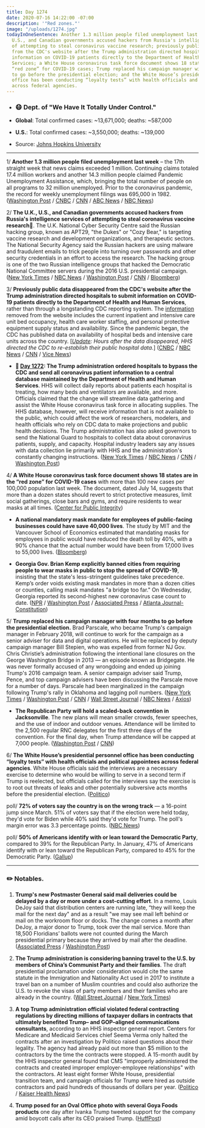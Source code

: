 ```yaml
---
title: Day 1274
date: 2020-07-16 14:22:00 -07:00
description: '"Red zones."'
image: "/uploads/1274.jpg"
todayInOneSentence: Another 1.3 million people filed unemployment last week; the U.K.,
  U.S., and Canadian governments accused hackers from Russia's intelligence services
  of attempting to steal coronavirus vaccine research; previously public data disappeared
  from the CDC's website after the Trump administration directed hospitals to submit
  information on COVID-19 patients directly to the Department of Health and Human
  Services; a White House coronavirus task force document shows 18 states are in the
  “red zone” for COVID-19 cases; Trump replaced his campaign manager with four months
  to go before the presidential election; and the White House’s presidential personnel
  office has been conducting “loyalty tests” with health officials and political appointees
  across federal agencies.
---
```


* ### 😷 Dept. of "We Have It Totally Under Control."

* **Global**: Total confirmed cases: \~13,671,000; deaths: \~587,000

* **U.S.**: Total confirmed cases: \~3,550,000; deaths: \~139,000

* Source: [Johns Hopkins University](https://coronavirus.jhu.edu/map.html)

---

1/ **Another 1.3 million people filed unemployment last week** – the 17th straight week that news claims exceeded 1 million. Continuing claims totaled 17.4 million workers and another 14.3 million people claimed Pandemic Unemployment Assistance, which, bringing the total number of people on all programs to 32 million unemployed. Prior to the coronavirus pandemic, the record for weekly unemployment filings was 695,000 in 1982. ([Washington Post](https://www.washingtonpost.com/business/2020/07/16/july-unemployment-insurance-payments/) / [CNBC](https://www.cnbc.com/2020/07/16/weekly-jobless-claims.html) / [CNN](https://www.cnn.com/2020/07/16/economy/unemployment-benefits-coronavirus/index.html) / [ABC News](https://abcnews.go.com/Business/13-million-workers-filed-unemployment-insurance/story?id=71688821) / [NBC News](https://www.nbcnews.com/business/business-news/1-3-million-people-filed-first-time-unemployment-last-week-n1234009))

2/ **The U.K., U.S., and Canadian governments accused hackers from Russia's intelligence services of attempting to steal coronavirus vaccine research**. The U.K. National Cyber Security Centre said the Russian hacking group, known as APT29, "the Dukes" or "Cozy Bear," is targeting vaccine research and development organizations, and therapeutic sectors. The National Security Agency said the Russian hackers are using malware and fraudulent emails to trick people into turning over passwords and other security credentials in an effort to access the research. The hacking group is one of the two Russian intelligence groups that hacked the Democratic National Committee servers during the 2016 U.S. presidential campaign. ([New York Times](https://www.nytimes.com/2020/07/16/us/politics/vaccine-hacking-russia.html) / [NBC News](https://www.nbcnews.com/news/world/russia-attempting-steal-coronavirus-vaccine-research-u-s-u-k-n1234021) / [Washington Post](https://www.washingtonpost.com/world/uk-us-and-canada-report-russian-cyberspies-may-be-trying-to-steal-vaccine-research/2020/07/16/d7c0dbd6-c765-11ea-a825-8722004e4150_story.html) / [CNN](https://www.cnn.com/2020/07/16/politics/russia-cyberattack-covid-vaccine-research/index.html) / [Bloomberg](https://www.bloomberg.com/news/articles/2020-07-16/u-k-says-russians-are-trying-to-steal-covid-19-vaccine-research?srnd=premium&sref=MIBMEEoj))

3/ **Previously public data disappeared from the CDC's website after the Trump administration directed hospitals to submit information on COVID-19 patients directly to the Department of Health and Human Services**, rather than through a longstanding CDC reporting system. The [information](https://www.cdc.gov/nhsn/covid19/report-patient-impact.html) removed from the website includes the current inpatient and intensive care unit bed occupancy, health care worker staffing, and personal protective equipment supply status and availability. Since the pandemic began, the CDC has published data on availability of hospital beds and intensive care units across the country. \[*[Update](https://www.cnn.com/world/live-news/coronavirus-pandemic-07-16-20-intl/h_be4c6fadbe85b175f2edb1fcecc838e3): Hours after the data disappeared, HHS directed the CDC to re-establish their public hospital data.*\] ([CNBC](https://www.cnbc.com/2020/07/16/us-coronavirus-data-has-already-disappeared-after-trump-administration-shifted-control-from-cdc-to-hhs.html) / [NBC News](https://www.nbcnews.com/health/health-news/covid-19-power-shift-experts-have-deep-worries-about-hospital-n1233896) / [CNN](https://www.cnn.com/world/live-news/coronavirus-pandemic-07-16-20-intl/h_a2f3cf2d40ea823e143aa4222f25e0d7) / [Vice News](https://www.vice.com/en_us/article/wxqzvy/coronavirus-data-is-already-disappearing-from-the-cdcs-website))

* **📌 [Day 1272](https://whatthefuckjusthappenedtoday.com/2020/07/14/day-1272/#3-the-trump-administration-ordered-h): The Trump administration ordered hospitals to bypass the CDC and send all coronavirus patient information to a central database maintained by the Department of Health and Human Services**. HHS will collect daily reports about patients each hospital is treating, how many beds and ventilators are available, and more. Officials claimed that the change will streamline data gathering and assist the White House coronavirus task force in allocating supplies. The HHS database, however, will receive information that is not available to the public, which could affect the work of researchers, modelers, and health officials who rely on CDC data to make projections and public health decisions. The Trump administration has also asked governors to send the National Guard to hospitals to collect data about coronavirus patients, supply, and capacity. Hospital industry leaders say any issues with data collection lie primarily with HHS and the administration's constantly changing instructions. ([New York Times](https://www.nytimes.com/2020/07/14/us/politics/trump-cdc-coronavirus.html) / [NBC News](https://www.nbcnews.com/news/us-news/hospitals-told-send-coronavirus-data-washington-not-cdc-n1233861) / [CNN](https://www.cnn.com/2020/07/14/politics/trump-administration-coronavirus-hospital-data-cdc/) / [Washington Post](https://www.washingtonpost.com/health/2020/07/13/trump-administration-recommend-national-guard-an-option-help-hospitals-report-covid-19-data/))

4/ **A White House coronavirus task force document shows 18 states are in the “red zone” for COVID-19 cases** with more than 100 new cases per 100,000 population last week. The document, dated July 14, suggests that more than a dozen states should revert to strict protective measures, limit social gatherings, close bars and gyms, and require residents to wear masks at all times. ([Center for Public Integrity](https://publicintegrity.org/health/coronavirus-and-inequality/exclusive-white-house-document-shows-18-states-in-coronavirus-red-zone-covid-19/))

* **A national mandatory mask mandate for employees of public-facing businesses could have save 40,000 lives**. The study by MIT and the Vancouver School of Economics estimated that mandating masks for employees in public would have reduced the death toll by 40%, with a 90% chance that the actual number would have been from 17,000 lives to 55,000 lives. ([Bloomberg](https://www.bloomberg.com/news/articles/2020-07-16/mandatory-mask-use-could-have-saved-40-000-lives-study-says?sref=MIBMEEoj))

* **Georgia Gov. Brian Kemp explicitly banned cities from requiring people to wear masks in public to stop the spread of COVID-19**, insisting that the state's less-stringent guidelines take precedence. Kemp’s order voids existing mask mandates in more than a dozen cities or counties, calling mask mandates "a bridge too far." On Wednesday, Georgia reported its second-highest new coronavirus case count to date. ([NPR](https://www.npr.org/sections/coronavirus-live-updates/2020/07/16/891718516/georgias-governor-issues-order-rescinding-local-mask-mandates) / [Washington Post](https://www.washingtonpost.com/nation/2020/07/16/kemp-georgia-mask-mandates/) / [Associated Press](https://apnews.com/71bc07efaebc1b2d3b9aaf9bdc795d5d) / [Atlanta Journal-Constitution](https://www.ajc.com/news/georgia-governor-extends-coronavirus-restrictions/75SLQWLJ6FBULIGVEDMNSY5M64/))

5/ **Trump replaced his campaign manager with four months to go before the presidential election.** Brad Parscale, who became Trump's campaign manager in February 2018, will continue to work for the campaign as a senior adviser for data and digital operations. He will be replaced by deputy campaign manager Bill Stepien, who was expelled from former NJ Gov. Chris Christie’s administration following the intentional lane closures on the George Washington Bridge in 2013 — an episode known as Bridgegate. He was never formally accused of any wrongdoing and ended up joining Trump's 2016 campaign team. A senior campaign adviser said Trump, Pence, and top campaign advisers have been discussing the Parscale move for a number of days. Parscale had been marginalized in the campaign following Trump's rally in Oklahoma and lagging poll numbers. ([New York Times](https://www.nytimes.com/2020/07/15/us/politics/trump-campaign-brad-parscale.html) / [Washington Post](https://www.washingtonpost.com/politics/trump-parscale-stepien-campaign-manager/2020/07/15/91aad9b6-c6fd-11ea-8ffe-372be8d82298_story.html) / [CNN](https://www.cnn.com/2020/07/15/politics/trump-campaign-manager-demoted/index.html) / [Wall Street Journal](https://www.wsj.com/articles/trump-replaces-campaign-manager-11594861502) / [NBC News](https://www.nbcnews.com/politics/politics-news/trump-shakes-campaign-staff-demotes-top-manager-brad-parscale-polls-n1233979) / [Axios](https://www.axios.com/trump-new-campaign-manager-901a40b3-8a1e-4ee1-8768-2b1591cea8b3.html?stream=politics))

* **The Republican Party will hold a scaled-back convention in Jacksonville**. The new plans will mean smaller crowds, fewer speeches, and the use of indoor and outdoor venues. Attendance will be limited to the 2,500 regular RNC delegates for the first three days of the convention. For the final day, when Trump attendance will be capped at 7,000 people. ([Washington Post](https://www.washingtonpost.com/politics/republican-convention-in-jacksonville-will-be-scaled-back-next-month/2020/07/15/14297da8-c711-11ea-8ffe-372be8d82298_story.html) / [CNN](https://www.cnn.com/2020/07/16/politics/republican-national-convention-planning-florida-coronavirus/index.html))

6/ **The White House’s presidential personnel office has been conducting “loyalty tests” with health officials and political appointees across federal agencies**. White House officials said the interviews are a necessary exercise to determine who would be willing to serve in a second term if Trump is reelected, but officials called for the interviews say the exercise is to root out threats of leaks and other potentially subversive acts months before the presidential election. ([Politico](https://www.politico.com/news/2020/07/15/trump-appointees-loyalty-interviews-364616))

poll/ **72% of voters say the country is on the wrong track** — a 16-point jump since March. 51% of voters say that if the election were held today, they'd vote for Biden while 40% said they'd vote for Trump. The poll's margin error was 3.3 percentage points. ([NBC News](https://www.nbcnews.com/politics/meet-the-press/biden-opens-11-point-national-lead-over-trump-nbc-news-n1233913))

poll/ **50% of Americans identify with or lean toward the Democratic Party**, compared to 39% for the Republican Party. In January, 47% of Americans identify with or lean toward the Republican Party, compared to 45% for the Democratic Party. ([Gallup](https://news.gallup.com/poll/315734/party-preferences-swung-sharply-toward-democrats.aspx))

---

### ✏️ Notables.

1. **Trump's new Postmaster General said mail deliveries could be delayed by a day or more under a cost-cutting effort**. In a memo, Louis DeJoy said that distribution centers are running late, “they will keep the mail for the next day" and as a result "we may see mail left behind or mail on the workroom floor or docks. The change comes a month after DeJoy, a major donor to Trump, took over the mail service. More than 18,500 Floridians’ ballots were not counted during the March presidential primary because they arrived by mail after the deadline. ([Associated Press](https://apnews.com/59c25efd4d325c4895f8ba85517f9bfd) / [Washington Post](https://www.washingtonpost.com/politics/tens-of-thousands-of-mail-ballots-have-been-tossed-out-in-this-years-primaries-what-will-happen-in-november/2020/07/16/fa5d7e96-c527-11ea-b037-f9711f89ee46_story.html))

2. **The Trump administration is considering banning travel to the U.S. by members of China’s Communist Party and their families**. The draft presidential proclamation under consideration would cite the same statute in the Immigration and Nationality Act used in 2017 to institute a travel ban on a number of Muslim countries and could also authorize the U.S. to revoke the visas of party members and their families who are already in the country. ([Wall Street Journal](https://www.wsj.com/articles/trump-administration-discussing-travel-ban-on-china-s-communist-party-members-11594914737?mod=hp_lead_pos2) / [New York Times](https://www.nytimes.com/2020/07/15/us/politics/china-travel-ban.html))

3. **A top Trump administration official violated federal contracting regulations by directing millions of taxpayer dollars in contracts that ultimately benefited Trump– and GOP–aligned communications consultants**, according to an HHS inspector general report. Centers for Medicare and Medicaid Services chief Seema Verma only halted the contracts after an investigation by Politico raised questions about their legality. The agency had already paid out more than $5 million to the contractors by the time the contracts were stopped. A 15-month audit by the HHS inspector general found that CMS "improperly administered the contracts and created improper employer-employee relationships" with the contractors. At least eight former White House, presidential transition team, and campaign officials for Trump were hired as outside contractors and paid hundreds of thousands of dollars per year. ([Politico](https://www.politico.com/news/2020/07/16/medicare-chief-rules-publicity-contracts-365482) / [Kaiser Health News](https://khn.org/morning-breakout/cms-chief-seema-verma-mishandled-contracts-hhs-inspector-general-says/))

4. **Trump posed for an Oval Office photo with several Goya Foods products** one day after Ivanka Trump tweeted support for the company amid boycott calls after its CEO praised Trump. ([HuffPost](https://www.huffpost.com/entry/donald-trump-goya-instagram-endorsement_n_5f0f7726c5b6d14c3362878d?_guc_consent_skip=1594906673&guccounter=1))
